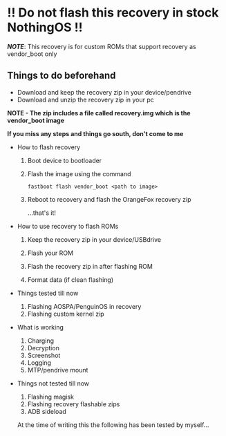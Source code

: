 # !! Do not flash this recovery in stock NothingOS !!

***NOTE***: This recovery is for custom ROMs that support recovery as vendor_boot only

 ## Things to do beforehand

  - Download and keep the recovery zip in your device/pendrive
  - Download and unzip the recovery zip in your pc

  **NOTE - The zip includes a file called recovery.img which is the vendor_boot image**

  **If you miss any steps and things go south, don't come to me**

 - How to flash recovery 
   1. Boot device to bootloader
  
   2. Flash the image using the command
  

       `fastboot flash vendor_boot <path to image>`
   3. Reboot to recovery and flash the OrangeFox recovery zip
   
        ...that's it!

 - How to use recovery to flash ROMs
   1. Keep the recovery zip in your device/USBdrive

  
   2. Flash your ROM
  

   3. Flash the recovery zip in after flashing ROM

   4. Format data (if clean flashing)

 - Things tested till now
   1. Flashing AOSPA/PenguinOS in recovery
   2. Flashing custom kernel zip

 - What is working 
   1. Charging
   2. Decryption
   3. Screenshot
   4. Logging
   5. MTP/pendrive mount


 - Things not tested till now
   1. Flashing magisk
   2. Flashing recovery flashable zips
   3. ADB sideload

   At the time of writing this the following has been tested by myself...
